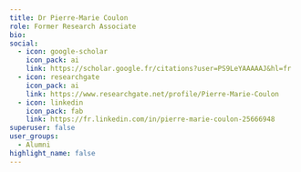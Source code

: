 ```yaml
---
title: Dr Pierre-Marie Coulon
role: Former Research Associate
bio: 
social:
  - icon: google-scholar
    icon_pack: ai
    link: https://scholar.google.fr/citations?user=PS9LeYAAAAAJ&hl=fr
  - icon: researchgate
    icon_pack: ai
    link: https://www.researchgate.net/profile/Pierre-Marie-Coulon
  - icon: linkedin
    icon_pack: fab
    link: https://fr.linkedin.com/in/pierre-marie-coulon-25666948
superuser: false
user_groups:
  - Alumni
highlight_name: false
---
```


